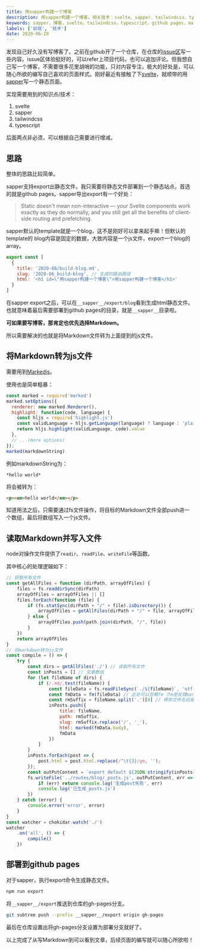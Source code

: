```yaml
---
title: 用sapper构建一个博客
description: 用sapper构建一个博客，相关技术：svelte、sapper、tailwindcss、typescript。编写markdown后一键部署到github pages。
keywords: sapper，博客，svelte，tailwindcss，typescript，github pages，markdown
labels: ['前端', '技术']
date: 2020-06-20
---
```


发现自己好久没有写博客了。之前在github开了一个仓库，在仓库的[issue区](https://github.com/GzhiYi/blog/issues)写一些内容。issue区体验挺好的，可以refer上项目代码，也可以追加评论。但我想自己写一个博客，不需要很多花里胡哨的功能，只对内容专注，极大的好处是，可以随心所欲的编写自己喜欢的页面样式。刚好最近有接触了下[svelte](https://svelte.dev/)，就顺带的用[sapper](https://sapper.svelte.dev/)写一个静态页面。

实现需要用到的知识点/技术：

1. svelte
2. sapper
3. tailwindcss
4. typescript

后面两点非必须，可以根据自己需要进行增减。

## 思路
整体的思路比较简单。

sapper支持export出静态文件，我只需要将静态文件部署到一个静态站点，首选的就是github pages。sapper导出export有一个好处：

> Static doesn't mean non-interactive — your Svelte components work exactly as they do normally, and you still get all the benefits of client-side routing and prefetching.

sapper默认的template就是一个blog，这不是刚好可以拿来起手嘛！但默认的template的 blog内容是固定的数据，大致内容是一个js文件，export一个blog的array。

```javascript
export const [
  {
    title: '2020-06/build-blog.md',
    slug: '2020-06_build-blog', // 生成的路由路径
    html: '<h1 id=\"用sapper构建一个博客\">用sapper构建一个博客</h1>'
  }
]
```

在sapper export之后，可以在`__sapper__/export/blog`看到生成html静态文件。也就意味着最后需要部署到github pages的目录，就是`__sapper__`目录啦。

**可如果要写博客，那肯定也优先选择Markdown。**

所以需要解决的也就是将Markdown文件转为上面提到的js文件。

## 将Markdown转为js文件

需要用到[Markedjs](https://github.com/markedjs/marked)。

使用也是简单粗暴：

```javascript
const marked = require('marked')
marked.setOptions({
  renderer: new marked.Renderer(),
  highlight: function(code, language) {
    const hljs = require('highlight.js')
    const validLanguage = hljs.getLanguage(language) ? language : 'plaintext'
    return hljs.highlight(validLanguage, code).value
  },
  // ...(more options)
});
marked(markdownString)
```

例如markdownString为：

```
*hello world*
```

将会被转为：

```html
<p><em>hello world</em></p>
```

知道用法之后，只需要通过fs文件操作，将目标的Markdown文件全部push进一个数组，最后将数组写入一个js文件。

## 读取Markdown并写入文件

node对操作文件提供了`readir`、`readFile`、`writeFile`等函数。

其中核心的处理逻辑如下：

```javascript
// 获取所有文件
const getAllFiles = function (dirPath, arrayOfFiles) {
	files = fs.readdirSync(dirPath)
	arrayOfFiles = arrayOfFiles || []
	files.forEach(function (file) {
		if (fs.statSync(dirPath + "/" + file).isDirectory()) {
			arrayOfFiles = getAllFiles(dirPath + "/" + file, arrayOfFiles)
		} else {
			arrayOfFiles.push(path.join(dirPath, "/", file))
		}
	})
	return arrayOfFiles
}
// 将markdown转为js文件
const compile = () => {
	try {
		const dirs = getAllFiles('./') // 读取所有文件
		const inPosts = [] // 文章数组
		for (let fileName of dirs) {
			if (/.md/.test(fileName)) {
				const fileData = fs.readFileSync(`./${fileName}`, 'utf-8') // markdown内容
				const fmData = fm(fileData) // 此处可以忽略fm（fm是处理markdown front matter的，可有可无）
				const rmSuffix = fileName.split('.')[0] // 移除文件名后缀
				inPosts.push({
					title: fileName,
					path: rmSuffix,
					slug: rmSuffix.replace('/', '_'),
					html: marked(fmData.body),
					fmData
				})
			}
		}
		inPosts.forEach(post => {
			post.html = post.html.replace(/^\t{3}/gm, '');
		});
		const outPutContent = `export default ${JSON.stringify(inPosts)}`
		fs.writeFile('../routes/blog/_posts.js', outPutContent, err => {
			if (err) return console.log('生成post失败', err)
			console.log('已生成_posts.js')
		})
	} catch (error) {
		console.error('error', error)
	}
}
const watcher = chokidar.watch('./')
watcher
	.on('all', () => {
		compile()
	})
```

## 部署到github pages

对于sapper，执行export命令生成静态文件。

```bash
npm run export
```

将`__sapper__/export`推送到仓库的gh-pages分支。

```bash
git subtree push --prefix __sapper__/export origin gh-pages
```

最后在仓库设置出将gh-pages分支设置为部署分支就好了。

以上完成了从写Markdown到可以看到文章，后续页面的编写就可以随心所欲啦！